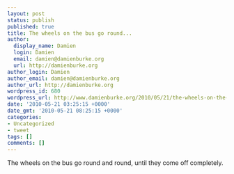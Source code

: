 ```yaml
---
layout: post
status: publish
published: true
title: The wheels on the bus go round...
author:
  display_name: Damien
  login: Damien
  email: damien@damienburke.org
  url: http://damienburke.org
author_login: Damien
author_email: damien@damienburke.org
author_url: http://damienburke.org
wordpress_id: 680
wordpress_url: http://www.damienburke.org/2010/05/21/the-wheels-on-the-bus-go-round/
date: '2010-05-21 03:25:15 +0000'
date_gmt: '2010-05-21 08:25:15 +0000'
categories:
- Uncategorized
- tweet
tags: []
comments: []
---
```

<p>The wheels on the bus go round and round, until they come off completely.</p>
